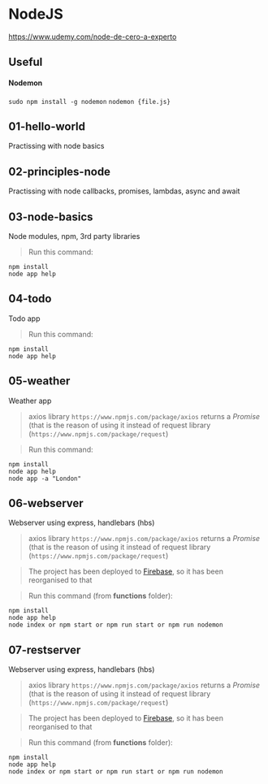 # NodeJS

https://www.udemy.com/node-de-cero-a-experto

## Useful

#### **Nodemon**
`sudo npm install -g nodemon`
`nodemon {file.js}`
## 01-hello-world
Practissing with node basics
## 02-principles-node
Practissing with node callbacks, promises, lambdas, async and await
## 03-node-basics
Node modules, npm, 3rd party libraries
>Run this command:
```
npm install
node app help
```
## 04-todo
Todo app
>Run this command:
```
npm install
node app help
```
## 05-weather
Weather app
>axios library `https://www.npmjs.com/package/axios` returns a *Promise* (that is the reason of using it instead of request library (`https://www.npmjs.com/package/request`)

>Run this command:
```
npm install
node app help
node app -a "London"
```
## 06-webserver
Webserver using express, handlebars (hbs)
>axios library `https://www.npmjs.com/package/axios` returns a *Promise* (that is the reason of using it instead of request library (`https://www.npmjs.com/package/request`)

>The project has been deployed to [Firebase](https://node-webserver-d9ee7.firebaseapp.com/), so it has been reorganised to that

>Run this command (from **functions** folder):
```
npm install
node app help
node index or npm start or npm run start or npm run nodemon
```
## 07-restserver
Webserver using express, handlebars (hbs)
>axios library `https://www.npmjs.com/package/axios` returns a *Promise* (that is the reason of using it instead of request library (`https://www.npmjs.com/package/request`)

>The project has been deployed to [Firebase](https://node-webserver-d9ee7.firebaseapp.com/), so it has been reorganised to that

>Run this command (from **functions** folder):
```
npm install
node app help
node index or npm start or npm run start or npm run nodemon
```
